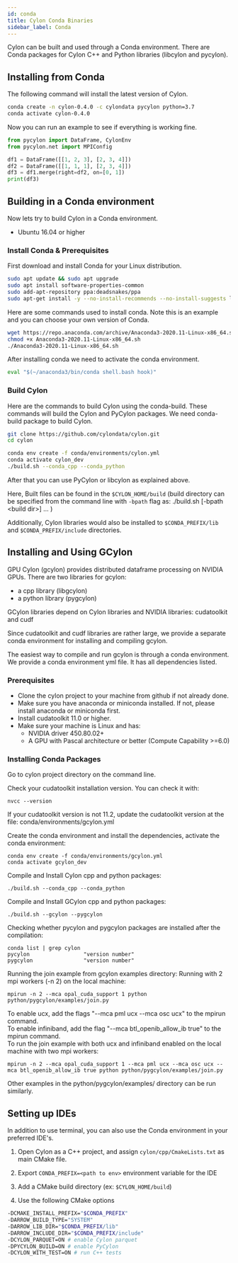 ```yaml
---
id: conda
title: Cylon Conda Binaries
sidebar_label: Conda
---
```


Cylon can be built and used through a Conda environment. 
There are Conda packages for Cylon C++ and Python libraries (libcylon and pycylon).

## Installing from Conda

The following command will install the latest version of Cylon.

```bash
conda create -n cylon-0.4.0 -c cylondata pycylon python=3.7
conda activate cylon-0.4.0
```

Now you can run an example to see if everything is working fine.

```python
from pycylon import DataFrame, CylonEnv
from pycylon.net import MPIConfig

df1 = DataFrame([[1, 2, 3], [2, 3, 4]])
df2 = DataFrame([[1, 1, 1], [2, 3, 4]])
df3 = df1.merge(right=df2, on=[0, 1])
print(df3)
```

## Building in a Conda environment

Now lets try to build Cylon in a Conda environment.

* Ubuntu 16.04 or higher

### Install Conda & Prerequisites

First download and install Conda for your Linux distribution.

```bash
sudo apt update && sudo apt upgrade
sudo apt install software-properties-common
sudo add-apt-repository ppa:deadsnakes/ppa
sudo apt-get install -y --no-install-recommends --no-install-suggests libssl-dev curl wget vim git build-essential python3.7-dev python3.7 maven libnuma-dev libc-dev python3-venv openmpi-bin libopenmpi-dev python3-pip python3-dev
```

Here are some commands used to install conda. Note this is an example and you can choose your own version of Conda.

```bash
wget https://repo.anaconda.com/archive/Anaconda3-2020.11-Linux-x86_64.sh
chmod +x Anaconda3-2020.11-Linux-x86_64.sh
./Anaconda3-2020.11-Linux-x86_64.sh
```

After installing conda we need to activate the conda environment. 

```python
eval "$(~/anaconda3/bin/conda shell.bash hook)"
```

### Build Cylon

Here are the commands to build Cylon using the conda-build. These commands will build the Cylon and PyCylon packages.
We need conda-build package to build Cylon.

```bash
git clone https://github.com/cylondata/cylon.git
cd cylon

conda env create -f conda/environments/cylon.yml
conda activate cylon_dev
./build.sh --conda_cpp --conda_python
```

After that you can use PyCylon or libcylon as explained above.

Here, Built files can be found in the `$CYLON_HOME/build` 
(build directory can be specified from the command line with 
`-bpath` flag as: ./build.sh [-bpath \<build dir>] ... )

Additionally, Cylon libraries would also be installed to `$CONDA_PREFIX/lib` and
`$CONDA_PREFIX/include` directories.

## Installing and Using GCylon

GPU Cylon (gcylon) provides distributed dataframe processing on NVIDIA GPUs. 
There are two libraries for gcylon: 
* a cpp library (libgcylon) 
* a python library (pygcylon)

GCylon libraries depend on Cylon libraries and NVIDIA libraries: cudatoolkit and cudf

Since cudatoolkit and cudf libraries are rather large, we provide a separate conda environment for installing and compiling gcylon.

The easiest way to compile and run gcylon is through a conda environment. We provide a conda environment yml file. It has all dependencies listed.

### Prerequisites 
* Clone the cylon project to your machine from github if not already done.
* Make sure you have anaconda or miniconda installed. If not, please install anaconda or miniconda first. 
* Install cudatoolkit 11.0 or higher. 
* Make sure your machine is Linux and has:
  - NVIDIA driver 450.80.02+
  - A GPU with Pascal architecture or better (Compute Capability >=6.0)

### Installing Conda Packages
Go to cylon project directory on the command line.

Check your cudatoolkit installation version. You can check it with:
```
nvcc --version
```

If your cudatoolkit version is not 11.2, update the cudatoolkit version at the file:
conda/environments/gcylon.yml

Create the conda environment and install the dependencies, 
activate the conda environment:
```
conda env create -f conda/environments/gcylon.yml
conda activate gcylon_dev
```

Compile and Install Cylon cpp and python packages:
```
./build.sh --conda_cpp --conda_python
```

Compile and Install GCylon cpp and python packages:
```
./build.sh --gcylon --pygcylon
```

Checking whether pycylon and pygcylon packages are installed after the compilation:
```
conda list | grep cylon
pycylon                 "version number"
pygcylon                "version number"
```

Running the join example from gcylon examples directory:
Running with 2 mpi workers (-n 2) on the local machine:
```
mpirun -n 2 --mca opal_cuda_support 1 python python/pygcylon/examples/join.py
```

To enable ucx, add the flags "--mca pml ucx --mca osc ucx" to the mpirun command.  
To enable infiniband, add the flag "--mca btl_openib_allow_ib true" to the mpirun command.  
To run the join example with both ucx and infiniband enabled on the local machine with two mpi workers:
```
mpirun -n 2 --mca opal_cuda_support 1 --mca pml ucx --mca osc ucx --mca btl_openib_allow_ib true python python/pygcylon/examples/join.py
```

Other examples in the python/pygcylon/examples/ directory can be run similarly.


## Setting up IDEs 

In addition to use terminal, you can also use the Conda environment in your preferred IDE's. 

1. Open Cylon as a C++ project, and assign `cylon/cpp/CmakeLists.txt` as main CMake file.

2. Export `CONDA_PREFIX=<path to env>` environment variable for the IDE

3. Add a CMake build directory (ex: `$CYLON_HOME/build`)

4. Use the following CMake options
```bash
-DCMAKE_INSTALL_PREFIX="$CONDA_PREFIX"
-DARROW_BUILD_TYPE="SYSTEM"
-DARROW_LIB_DIR="$CONDA_PREFIX/lib"
-DARROW_INCLUDE_DIR="$CONDA_PREFIX/include"
-DCYLON_PARQUET=ON # enable Cylon parquet 
-DPYCYLON_BUILD=ON # enable PyCylon 
-DCYLON_WITH_TEST=ON # run C++ tests 
```

